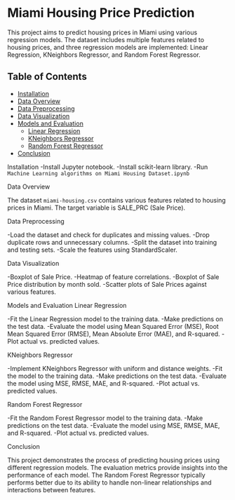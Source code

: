 # Miami Housing Price Prediction

This project aims to predict housing prices in Miami using various regression models. The dataset includes multiple features related to housing prices, and three regression models are implemented: Linear Regression, KNeighbors Regressor, and Random Forest Regressor.

## Table of Contents
- [Installation](#installation)
- [Data Overview](#data-overview)
- [Data Preprocessing](#data-preprocessing)
- [Data Visualization](#data-visualization)
- [Models and Evaluation](#models-and-evaluation)
  - [Linear Regression](#linear-regression)
  - [KNeighbors Regressor](#kneighbors-regressor)
  - [Random Forest Regressor](#random-forest-regressor)
- [Conclusion](#conclusion)

Installation <a name="installation"></a>
-Install Jupyter notebook.
-Install scikit-learn library.
-Run `Machine Learning algorithms on Miami Housing Dataset.ipynb`

Data Overview <a name="data-overview"></a>

The dataset `miami-housing.csv` contains various features related to housing prices in Miami. The target variable is SALE_PRC (Sale Price).

Data Preprocessing <a name="data-preprocessing"></a>

-Load the dataset and check for duplicates and missing values.
-Drop duplicate rows and unnecessary columns.
-Split the dataset into training and testing sets.
-Scale the features using StandardScaler.

Data Visualization <a name="data-visualization"></a>

-Boxplot of Sale Price.
-Heatmap of feature correlations.
-Boxplot of Sale Price distribution by month sold.
-Scatter plots of Sale Prices against various features.

Models and Evaluation <a name="models-and-evaluation"></a>
Linear Regression <a name="linear-regression"></a>

-Fit the Linear Regression model to the training data.
-Make predictions on the test data.
-Evaluate the model using Mean Squared Error (MSE), Root Mean Squared Error (RMSE), Mean Absolute Error (MAE), and R-squared.
-Plot actual vs. predicted values.

KNeighbors Regressor <a name="kneighbors-regressor"></a>

-Implement KNeighbors Regressor with uniform and distance weights.
-Fit the model to the training data.
-Make predictions on the test data.
-Evaluate the model using MSE, RMSE, MAE, and R-squared.
-Plot actual vs. predicted values.

Random Forest Regressor <a name="random-forest-regressor"></a>

-Fit the Random Forest Regressor model to the training data.
-Make predictions on the test data.
-Evaluate the model using MSE, RMSE, MAE, and R-squared.
-Plot actual vs. predicted values.

Conclusion <a name="conclusion"></a>

This project demonstrates the process of predicting housing prices using different regression models. The evaluation metrics provide insights into the performance of each model. The Random Forest Regressor typically performs better due to its ability to handle non-linear relationships and interactions between features.



